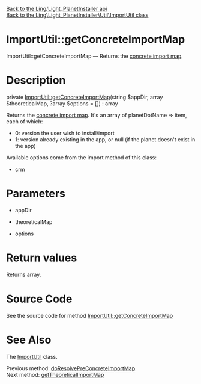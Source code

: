 [Back to the Ling/Light_PlanetInstaller api](https://github.com/lingtalfi/Light_PlanetInstaller/blob/master/doc/api/Ling/Light_PlanetInstaller.md)<br>
[Back to the Ling\Light_PlanetInstaller\Util\ImportUtil class](https://github.com/lingtalfi/Light_PlanetInstaller/blob/master/doc/api/Ling/Light_PlanetInstaller/Util/ImportUtil.md)


ImportUtil::getConcreteImportMap
================



ImportUtil::getConcreteImportMap — Returns the [concrete import map](https://github.com/lingtalfi/Light_PlanetInstaller/blob/master/doc/pages/conception-notes.md#import-map).




Description
================


private [ImportUtil::getConcreteImportMap](https://github.com/lingtalfi/Light_PlanetInstaller/blob/master/doc/api/Ling/Light_PlanetInstaller/Util/ImportUtil/getConcreteImportMap.md)(string $appDir, array $theoreticalMap, ?array $options = []) : array




Returns the [concrete import map](https://github.com/lingtalfi/Light_PlanetInstaller/blob/master/doc/pages/conception-notes.md#import-map).
It's an array of planetDotName => item, each of which:

- 0: version the user wish to install/import
- 1: version already existing in the app, or null (if the planet doesn't exist in the app)


Available options come from the import method of this class:
- crm




Parameters
================


- appDir

    

- theoreticalMap

    

- options

    


Return values
================

Returns array.








Source Code
===========
See the source code for method [ImportUtil::getConcreteImportMap](https://github.com/lingtalfi/Light_PlanetInstaller/blob/master/Util/ImportUtil.php#L1136-L1144)


See Also
================

The [ImportUtil](https://github.com/lingtalfi/Light_PlanetInstaller/blob/master/doc/api/Ling/Light_PlanetInstaller/Util/ImportUtil.md) class.

Previous method: [doResolvePreConcreteImportMap](https://github.com/lingtalfi/Light_PlanetInstaller/blob/master/doc/api/Ling/Light_PlanetInstaller/Util/ImportUtil/doResolvePreConcreteImportMap.md)<br>Next method: [getTheoreticalImportMap](https://github.com/lingtalfi/Light_PlanetInstaller/blob/master/doc/api/Ling/Light_PlanetInstaller/Util/ImportUtil/getTheoreticalImportMap.md)<br>

